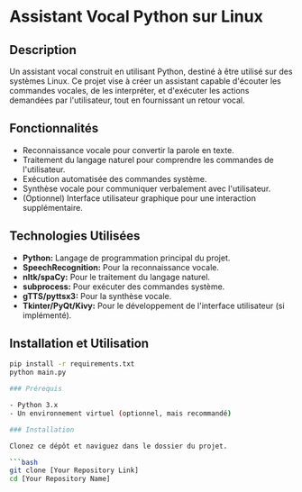 # Assistant Vocal Python sur Linux

## Description

Un assistant vocal construit en utilisant Python, destiné à être utilisé sur des systèmes Linux. Ce projet vise à créer un assistant capable d'écouter les commandes vocales, de les interpréter, et d'exécuter les actions demandées par l'utilisateur, tout en fournissant un retour vocal.

## Fonctionnalités

- Reconnaissance vocale pour convertir la parole en texte.
- Traitement du langage naturel pour comprendre les commandes de l'utilisateur.
- Exécution automatisée des commandes système.
- Synthèse vocale pour communiquer verbalement avec l'utilisateur.
- (Optionnel) Interface utilisateur graphique pour une interaction supplémentaire.

## Technologies Utilisées

- **Python:** Langage de programmation principal du projet.
- **SpeechRecognition:** Pour la reconnaissance vocale.
- **nltk/spaCy:** Pour le traitement du langage naturel.
- **subprocess:** Pour exécuter des commandes système.
- **gTTS/pyttsx3:** Pour la synthèse vocale.
- **Tkinter/PyQt/Kivy:** Pour le développement de l'interface utilisateur (si implémenté).

## Installation et Utilisation

```bash
pip install -r requirements.txt
python main.py

### Prérequis

- Python 3.x
- Un environnement virtuel (optionnel, mais recommandé)

### Installation

Clonez ce dépôt et naviguez dans le dossier du projet.

```bash
git clone [Your Repository Link]
cd [Your Repository Name]
